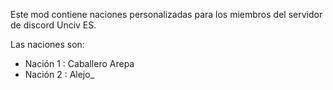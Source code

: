 Este mod contiene naciones personalizadas para los miembros del servidor de discord Unciv ES.

Las naciones son:
- Nación 1 : Caballero Arepa
- Nación 2 : Alejo_
